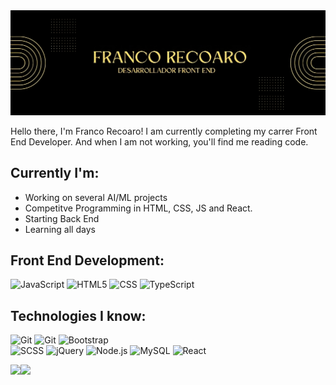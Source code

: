 <img src="https://github.com/franco-recoaro/Franco-Recoaro/blob/main/FRANCO_RECOARO-transformed.png">

Hello there, I'm Franco Recoaro! I am currently completing my carrer Front End Developer. And when I am not working, you'll find me reading code.

## Currently I'm:

- Working on several AI/ML projects
- Competitve Programming in HTML, CSS, JS and React.
- Starting Back End
- Learning all days


## Front End Development:

![JavaScript](https://img.shields.io/badge/-JavaScript-000000?style=flat&logo=javascript)
![HTML5](https://img.shields.io/badge/-HTML5-000000?style=flat&logo=HTML5)
![CSS](https://camo.githubusercontent.com/a4b2ae646208c7c6f9f282199ebfa1d80bbe93260718fec2adaee23f8b0299dc/68747470733a2f2f696d672e736869656c64732e696f2f62616467652f2d4353532d3030303f266c6f676f3d43535333)
![TypeScript](https://camo.githubusercontent.com/cd84d2faff733f9729916b6d04ae189daaea4bc1773dd6202d5c3006cfcc8d64/68747470733a2f2f696d672e736869656c64732e696f2f62616467652f2d547970655363726970742d3030303f266c6f676f3d54797065536372697074266c6f676f436f6c6f723d303037414343)


## Technologies I know:

![Git](https://img.shields.io/badge/-Git-000000?style=flat&logo=git&logoColor=F05032)
![Git](https://camo.githubusercontent.com/8412e9c17280c075fd75bc4c79e044580ac5ae8140ae31849621ea6750d4daf0/68747470733a2f2f696d672e736869656c64732e696f2f62616467652f2d4769744875622d3030303f266c6f676f3d476974487562)
![Bootstrap](https://img.shields.io/badge/-Bootstrap-05122A?style=flat&logo=bootstrap&logoColor=563D7C)\
![SCSS](https://camo.githubusercontent.com/3451cda8ccc2cc7852a3db61ef1c637f6ff5fc4df3dd251de8e4b40cabe9631c/68747470733a2f2f696d672e736869656c64732e696f2f62616467652f2d534353532d3030303f266c6f676f3d53617373)
![jQuery](https://img.shields.io/badge/-jQuery-000000?style=flat&logo=jQuery&logoColor=0769AD)
![Node.js](https://img.shields.io/badge/-Node.js-000000?style=flat&logo=node.js&logoColor=339933)
![MySQL](https://camo.githubusercontent.com/8be810213ff082cd017f6875ab5278558380590710b5aa48b10bfa5c69a21708/68747470733a2f2f696d672e736869656c64732e696f2f62616467652f2d4d7953514c2d3030303f266c6f676f3d4d7953514c)
![React](https://img.shields.io/badge/-React-000000?style=flat&logo=React&logoColor=61DAFB)




<img align="" height='130px' src="https://github-readme-stats.vercel.app/api?username=franco-recoaro&hide_title=true&show_icons=true&include_all_commits=true&line_height=21&bg_color=0,EC6C6C,FFD479,FFFC79,73FA79&theme=graywhite" /><img align="" height='130px' src="https://github-readme-stats.vercel.app/api/top-langs/?username=franco-recoaro&hide_title=true&layout=compact&bg_color=0,73FA79,73FDFF,D783FF&theme=graywhite" />
